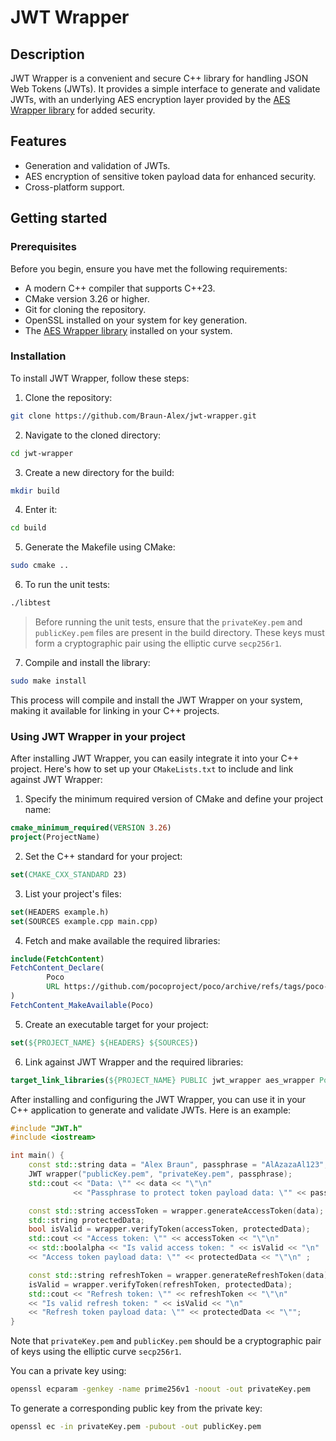 # JWT Wrapper

## Description

JWT Wrapper is a convenient and secure C++ library for handling JSON Web Tokens (JWTs). 
It provides a simple interface to generate and validate JWTs, with an underlying AES encryption layer 
provided by the [AES Wrapper library](https://github.com/Braun-Alex/aes-wrapper) for added security.

## Features

- Generation and validation of JWTs.
- AES encryption of sensitive token payload data for enhanced security.
- Cross-platform support.

## Getting started

### Prerequisites

Before you begin, ensure you have met the following requirements:

- A modern C++ compiler that supports C++23.
- CMake version 3.26 or higher.
- Git for cloning the repository.
- OpenSSL installed on your system for key generation.
- The [AES Wrapper library](https://github.com/Braun-Alex/aes-wrapper) installed on your system.

### Installation

To install JWT Wrapper, follow these steps:

1. Clone the repository:

```bash
git clone https://github.com/Braun-Alex/jwt-wrapper.git
```

2. Navigate to the cloned directory:
```bash
cd jwt-wrapper
```

3. Create a new directory for the build:
```bash
mkdir build
```

4. Enter it:
```bash
cd build
```

5. Generate the Makefile using CMake:
```bash
sudo cmake ..
```

6. To run the unit tests:
```bash
./libtest
```

> Before running the unit tests, ensure that the `privateKey.pem` and `publicKey.pem` files are present
> in the build directory. These keys must form a cryptographic pair using the elliptic curve `secp256r1`.

7. Compile and install the library:
```bash
sudo make install
```

This process will compile and install the JWT Wrapper on your system, making it available for linking in your C++ projects.

### Using JWT Wrapper in your project

After installing JWT Wrapper, you can easily integrate it into your C++ project.
Here's how to set up your `CMakeLists.txt` to include and link against JWT Wrapper:

1. Specify the minimum required version of CMake and define your project name:
```cmake
cmake_minimum_required(VERSION 3.26)
project(ProjectName)
```

2. Set the C++ standard for your project:
```cmake
set(CMAKE_CXX_STANDARD 23)
```

3. List your project's files:
```cmake
set(HEADERS example.h)
set(SOURCES example.cpp main.cpp)
```

4. Fetch and make available the required libraries:
```cmake
include(FetchContent)
FetchContent_Declare(
        Poco
        URL https://github.com/pocoproject/poco/archive/refs/tags/poco-1.12.5-release.zip
)
FetchContent_MakeAvailable(Poco)
```

5. Create an executable target for your project:
```cmake
set(${PROJECT_NAME} ${HEADERS} ${SOURCES})
```

6. Link against JWT Wrapper and the required libraries:
```cmake
target_link_libraries(${PROJECT_NAME} PUBLIC jwt_wrapper aes_wrapper Poco::Crypto Poco::Util)
```

After installing and configuring the JWT Wrapper, you can use it in your C++ application to generate and validate JWTs. Here is an example:

```c++
#include "JWT.h"
#include <iostream>

int main() {
    const std::string data = "Alex Braun", passphrase = "AlAzazaAl123";
    JWT wrapper("publicKey.pem", "privateKey.pem", passphrase);
    std::cout << "Data: \"" << data << "\"\n"
              << "Passphrase to protect token payload data: \"" << passphrase << "\"\n";

    const std::string accessToken = wrapper.generateAccessToken(data);
    std::string protectedData;
    bool isValid = wrapper.verifyToken(accessToken, protectedData);
    std::cout << "Access token: \"" << accessToken << "\"\n"
    << std::boolalpha << "Is valid access token: " << isValid << "\n"
    << "Access token payload data: \"" << protectedData << "\"\n" ;

    const std::string refreshToken = wrapper.generateRefreshToken(data);
    isValid = wrapper.verifyToken(refreshToken, protectedData);
    std::cout << "Refresh token: \"" << refreshToken << "\"\n"
    << "Is valid refresh token: " << isValid << "\n"
    << "Refresh token payload data: \"" << protectedData << "\"";
}
```

Note that `privateKey.pem` and `publicKey.pem` should be a cryptographic pair of keys using the elliptic curve `secp256r1`.

You can a private key using:
```bash
openssl ecparam -genkey -name prime256v1 -noout -out privateKey.pem
```

To generate a corresponding public key from the private key:
```bash
openssl ec -in privateKey.pem -pubout -out publicKey.pem
```
